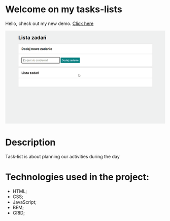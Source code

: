 # Welcome on my tasks-lists
Hello, check out my new demo. [Click here](https://mikaeloangelloo.github.io/Tasks-list/)

![gif](images/listazadan.gif)

# Description
Task-list is about planning our activities during the day

# Technologies used in the project:
- HTML;
- CSS;
- JavaScript;
- BEM;
- GRID;